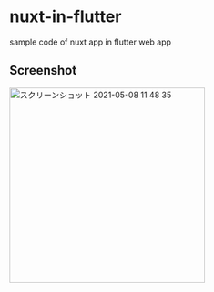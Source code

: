 # nuxt-in-flutter

sample code of nuxt app in flutter web app

## Screenshot

<img width="343" alt="スクリーンショット 2021-05-08 11 48 35" src="https://user-images.githubusercontent.com/1274336/117523429-61f08b00-aff3-11eb-964e-56771cf0fa58.png">
